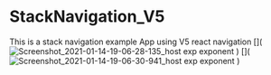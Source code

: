 # StackNavigation_V5
This is a stack navigation example App using V5 react navigation 
[](
![Screenshot_2021-01-14-19-06-28-135_host exp exponent](https://user-images.githubusercontent.com/39488772/104613343-254bfd00-56ad-11eb-8c59-1da52ee8a31d.jpg)
)
[](
![Screenshot_2021-01-14-19-06-30-941_host exp exponent](https://user-images.githubusercontent.com/39488772/104613617-6b08c580-56ad-11eb-95b1-e66cafaeb54a.jpg)
)
